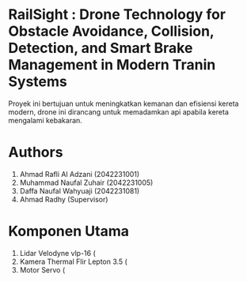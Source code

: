 # RailSight : Drone Technology for Obstacle Avoidance, Collision, Detection, and Smart Brake Management in Modern Tranin Systems
Proyek ini bertujuan untuk meningkatkan kemanan dan efisiensi kereta modern, drone ini dirancang untuk memadamkan api apabila kereta mengalami kebakaran.
# Authors
1. Ahmad Rafli Al Adzani (2042231001)
2. Muhammad Naufal Zuhair (2042231005)
3. Daffa Naufal Wahyuaji (2042231081)
4. Ahmad Radhy (Supervisor)
# Komponen Utama
1. Lidar Velodyne vlp-16 (
2. Kamera Thermal Flir Lepton 3.5 (
3. Motor Servo (

